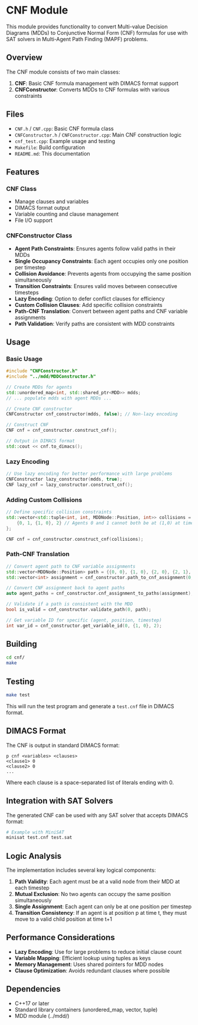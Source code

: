# CNF Module

This module provides functionality to convert Multi-value Decision Diagrams (MDDs) to Conjunctive Normal Form (CNF) formulas for use with SAT solvers in Multi-Agent Path Finding (MAPF) problems.

## Overview

The CNF module consists of two main classes:

1. **CNF**: Basic CNF formula management with DIMACS format support
2. **CNFConstructor**: Converts MDDs to CNF formulas with various constraints

## Files

- `CNF.h` / `CNF.cpp`: Basic CNF formula class
- `CNFConstructor.h` / `CNFConstructor.cpp`: Main CNF construction logic
- `cnf_test.cpp`: Example usage and testing
- `Makefile`: Build configuration
- `README.md`: This documentation

## Features

### CNF Class
- Manage clauses and variables
- DIMACS format output
- Variable counting and clause management
- File I/O support

### CNFConstructor Class
- **Agent Path Constraints**: Ensures agents follow valid paths in their MDDs
- **Single Occupancy Constraints**: Each agent occupies only one position per timestep
- **Collision Avoidance**: Prevents agents from occupying the same position simultaneously
- **Transition Constraints**: Ensures valid moves between consecutive timesteps
- **Lazy Encoding**: Option to defer conflict clauses for efficiency
- **Custom Collision Clauses**: Add specific collision constraints
- **Path-CNF Translation**: Convert between agent paths and CNF variable assignments
- **Path Validation**: Verify paths are consistent with MDD constraints

## Usage

### Basic Usage

```cpp
#include "CNFConstructor.h"
#include "../mdd/MDDConstructor.h"

// Create MDDs for agents
std::unordered_map<int, std::shared_ptr<MDD>> mdds;
// ... populate mdds with agent MDDs ...

// Create CNF constructor
CNFConstructor cnf_constructor(mdds, false); // Non-lazy encoding

// Construct CNF
CNF cnf = cnf_constructor.construct_cnf();

// Output in DIMACS format
std::cout << cnf.to_dimacs();
```

### Lazy Encoding

```cpp
// Use lazy encoding for better performance with large problems
CNFConstructor lazy_constructor(mdds, true);
CNF lazy_cnf = lazy_constructor.construct_cnf();
```

### Adding Custom Collisions

```cpp
// Define specific collision constraints
std::vector<std::tuple<int, int, MDDNode::Position, int>> collisions = {
    {0, 1, {1, 0}, 2} // Agents 0 and 1 cannot both be at (1,0) at timestep 2
};

CNF cnf = cnf_constructor.construct_cnf(collisions);
```

### Path-CNF Translation

```cpp
// Convert agent path to CNF variable assignments
std::vector<MDDNode::Position> path = {{0, 0}, {1, 0}, {2, 0}, {2, 1}, {2, 2}};
std::vector<int> assignment = cnf_constructor.path_to_cnf_assignment(0, path);

// Convert CNF assignment back to agent paths
auto agent_paths = cnf_constructor.cnf_assignment_to_paths(assignment);

// Validate if a path is consistent with the MDD
bool is_valid = cnf_constructor.validate_path(0, path);

// Get variable ID for specific (agent, position, timestep)
int var_id = cnf_constructor.get_variable_id(0, {1, 0}, 2);
```

## Building

```bash
cd cnf/
make
```

## Testing

```bash
make test
```

This will run the test program and generate a `test.cnf` file in DIMACS format.

## DIMACS Format

The CNF is output in standard DIMACS format:

```
p cnf <variables> <clauses>
<clause1> 0
<clause2> 0
...
```

Where each clause is a space-separated list of literals ending with 0.

## Integration with SAT Solvers

The generated CNF can be used with any SAT solver that accepts DIMACS format:

```bash
# Example with MiniSAT
minisat test.cnf test.sat
```

## Logic Analysis

The implementation includes several key logical components:

1. **Path Validity**: Each agent must be at a valid node from their MDD at each timestep
2. **Mutual Exclusion**: No two agents can occupy the same position simultaneously
3. **Single Assignment**: Each agent can only be at one position per timestep
4. **Transition Consistency**: If an agent is at position p at time t, they must move to a valid child position at time t+1

## Performance Considerations

- **Lazy Encoding**: Use for large problems to reduce initial clause count
- **Variable Mapping**: Efficient lookup using tuples as keys
- **Memory Management**: Uses shared pointers for MDD nodes
- **Clause Optimization**: Avoids redundant clauses where possible

## Dependencies

- C++17 or later
- Standard library containers (unordered_map, vector, tuple)
- MDD module (../mdd/) 